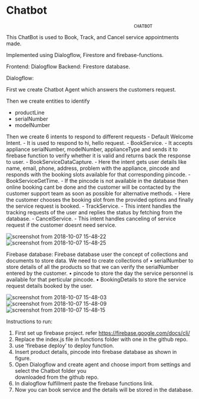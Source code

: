 # Chatbot
                                                    CHATBOT

This ChatBot is used to Book, Track, and Cancel service appointments made.

Implemented using Dialogflow, Firestore and firebase-functions.

Frontend: Dialogflow
Backend: Firestore database.

Dialogflow:

First we create Chatbot Agent which answers the customers request.

Then we create entities to identify 
   *  productLine
   *  serialNumber
   *  modelNumber

Then we create 6 intents to respond to different requests
    - Default Welcome Intent.
        - It is used to respond to hi, hello request.
    - BookService.
        - It accepts appliance serialNumber, modelNumber, applianceType and sends it to firebase function to verify whether it is valid and returns 		  back the response to user.
    - BookServiceDataCapture.
        - Here the intent gets user details like name, email, phone, address,
          problem with the appliance, pincode and responds with the booking slots available for that corresponding pincode. 
    - BookServiceGetTime.
        - If the pincode is not available in the database then online booking cant be done and the customer will be contacted by the customer support 		  team as soon as possible for alternative methods.
        - Here the customer chooses the booking slot from the provided options 
          and finally the service request is booked.
    - TrackService.
        - This intent handles the tracking requests of the user and replies the status by fetching from the database.
    - CancelService.
        - This intent handles canceling of service request if the customer doesnt need service.




![screenshot from 2018-10-07 15-48-22](https://user-images.githubusercontent.com/32369302/46582212-0dfb1f80-ca61-11e8-93d1-bd4776cd196d.png)
![screenshot from 2018-10-07 15-48-25](https://user-images.githubusercontent.com/32369302/46582217-13586a00-ca61-11e8-98a7-566b42166349.png)


Firebase database:
Firebase database user the concept of collections and documents to store data.
We need to create collections of 
    • serialNumber to store details of all the products so that we can verify the serialNumber entered by the customer.
    • pincode to store the day the service personnel is available for that perticular pincode.
    • BookingDetails to store the service request details booked by the user.


![screenshot from 2018-10-07 15-48-03](https://user-images.githubusercontent.com/32369302/46582139-29b1f600-ca60-11e8-9c25-c4c1a8787aec.png)
![screenshot from 2018-10-07 15-48-09](https://user-images.githubusercontent.com/32369302/46582147-3c2c2f80-ca60-11e8-9971-34c6f827839e.png)
![screenshot from 2018-10-07 15-48-15](https://user-images.githubusercontent.com/32369302/46582144-3898a880-ca60-11e8-9f38-ab36d6ca5cf8.png)


Instructions to run:
1. First set up firebase project. refer https://firebase.google.com/docs/cli/
2. Replace the index.js file in functions folder with one  in the github repo.
3. use 'firebase deploy' to deploy function.
4. Insert product details, pincode into firebase database as shown in figure.
5. Open Dialogflow and create agent and choose import from settings and select the Chatbot folder you  
    downloaded from the github repo.
6. In dialogflow fulfillment paste the firebase functions link.
7. Now you can book service and the details will be stored in the database.


